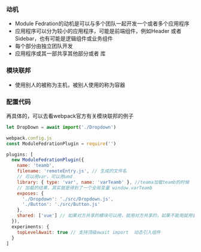 ### 动机
- Module Fedration的动机是可以与多个团队一起开发一个或者多个应用程序
- 应用程序可以分为较小的应用程序，可能是前端组件，例如Header 或者 Sidebar，也有可能是逻辑组件或业务组件
- 每个部分由独立团队开发
- 应用程序或其一部共享其他部分或者 库


### 模块联邦
- 使用别人的被称为主机，被别人使用的称为容器
  

### 配置代码
再具体的，可以去看webpack官方有关模块联邦的例子
```js
let DropDown = await import('./Dropdown')
```
```js
webpack.config.js
const ModuleFedrationPlugin = require('')

plugins: [
  new ModuleFedrationPlugin({
    name: 'teamb',
    filename: 'remoteEntry.js', // 生成的文件名
    // 可以用var，可以用umd
    library: { type: 'var', name: 'varTeamb' }, //teama加载teamb的时候
    // 加载的结果，其实就是得到了一个全局变量 window.varTeamb
    exposes: {
      './Dropdown': './src/Dropdown.js',
      './Button': './src/Button.js'
    },
    shared: ['vue'] // 如果对方共享的模块可以用，就用对方共享的，如果不能用就用自己的
  }),
  experiments: {
    topLevelAwait: true // 支持顶级await import  动态引入组件
  }
]
```